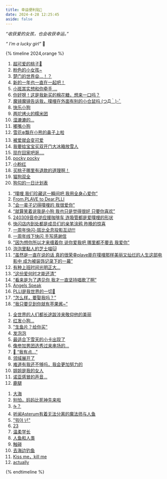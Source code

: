 ```yaml
---
title: 幸运便利贴🔖
date: 2024-4-28 12:25:45
aside: false
---
```




*“收获爱的女孩，也会收获幸运。”* 

*“ I'm a lucky girl”* 🌷



{% timeline 2024,orange %}

<!-- timeline 13-14 -->

1. [超可爱的桃子🍑](https://weibo.com/2312153373/5026828315528852)
2. [粉色的小女孩~](https://weibo.com/3123601573/5027229333717563)
3. [楚门的世界😧…！？](https://weibo.com/5143372154/5006342045566448)
4. [新的一年也一直在一起吧！](https://weibo.com/6435548036/5000197461771904)
5. [小斑其实想和你牵手 ...](https://weibo.com/6167551372/4998174848587694)
6. [你好呀！这是我新买的棉花糖，想来一口吗？](https://weibo.com/5143372154/4997087397679782)
7. [魔镜魔镜告诉我，噗哩在外面有别的小仓鼠吗    (つД｀)･ﾟ](https://weibo.com/5143372154/4990760361396608)
8. [快乐小狗](https://weibo.com/7889250653/NzZeTh8Sq?pagetype=profilefeed)
9. [两坨烤火的糯米团 ](https://weibo.com/7765213256/NyXGNjJzl?pagetype=profilefeed)
10. [湿漉漉的…](https://weibo.com/u/7534219927?is_ori=1&is_text=1&is_pic=1&is_video=1&is_music=1&is_forward=1&end_time=1705075200) 
11. [嘟嘴小狗](https://weibo.com/1604294377/4980444242383854)
12. [雪花❄️飘在小熊的鼻子上啦](https://weibo.com/7700762041/4978191293222152)
13. [被爱就会变可爱](https://weibo.com/6856954043/4977416734508326)
14. [我要给宝宝买双开门大冰箱放雪人](https://weibo.com/7276855204/4974295011036437)
15. [现在回家吧哥....](https://weibo.com/6613460890/4970288039333942)
16. [pocky pocky](https://weibo.com/6311054190/4967009771064439)
17. [小粉红](https://weibo.com/7700762041/4956469667564863)
18. [买桃子哪里有退款的道理啊！](https://weibo.com/7562861850/4949545219786556)
19. [猫狗双全](https://weibo.com/7651777117/4956875890888851)
20. [狗勾的一日计划表](https://weibo.com/5394498171/4947456100663454)

<!-- endtimeline -->

<!-- timeline 06-19 -->

1. [“噗哩 我们珍藏这一瞬间吧 我用全身心爱你”](https://weibo.com/3251547692/5022773147601381)
2. [From.PLAVE to Dear.PLLI](https://weibo.com/6613460890/5022772508759105)
3. ["会一辈子记得噗哩的 我很爱你"](https://weibo.com/1952207525/5022775817273960)
4. [“就算笑着说我是小狗 我也只是觉得很好 只要你喜欢”](https://weibo.com/6591628792/5019926639935608)
5. [240309音中逆应援咖啡车 连吸管都是爱噗哩的形状](https://weibo.com/6613460890/5009942488028051) 
6. [快闪店内到处都是成员们的亲笔涂鸦 昨晚的惊喜](https://weibo.com/6856954043/5009229645352153)
7. [一周年快闪-斑比全息投影互动!!!](https://weibo.com/5143372154/5007162357582213)
8. [一周年线下快闪 手写感谢信](https://weibo.com/6591628792/5007128005707779) 
9. ["因为想你所以才来缠着你 说你爱我吧 哪里都不要去 我爱你"](https://weibo.com/6856954043/5004747331602974) 
10. [泡泡里黏人的芝士喵🐱](https://weibo.com/6856954043/5005109078264987)
11. [“虽然是一直在说的话 真的很荣幸plave能在噗哩那样美丽又灿烂的人生这部电影中 成为被装饰记录下的一幕”](https://weibo.com/1952207525/5003632360030260)
12. [有种上班时间光明正大...](https://weibo.com/7877641619/5003228237793327)
13. [“这份爱何时才能还清”](https://weibo.com/7877641619/5002521998004475)
14. [“看来是为了遇见你 我才一直坚持唱歌了啊”](https://weibo.com/7834063349/4994977384105056)
15. [Angels Speak](https://weibo.com/6613460890/4972815422068574)
16. [PLLI是我世界的一切💜](https://weibo.com/6613460890/4970650537562550)
17. [“怎么样，要娶我吗？”](https://weibo.com/6856954043/4969765514773076)
18. [“我只要见到你就有苹果酱~”](https://www.bilibili.com/video/BV1Vm411o7Ls/?spm_id_from=333.1007.top_right_bar_window_custom_collection.content.click&vd_source=683accdf4a366c372d15625bf59c99d7) 

<!-- endtimeline -->

<!-- timeline 03-12 -->

1. [全世界的人们都长途跋涉来敬仰他的美丽](https://weibo.com/6856954043/4989384835465312)
2. [红发小狗...](https://weibo.com/7530407339/4922421842281931) 
3. ["生鱼片？给你买"](https://weibo.com/1952207525/NBv3u7G4A?pagetype=profilefeed)
4. [发泡泡](https://weibo.com/7280236891/4981867214804396)
5. [最适合下雪天的小卡出现了](https://weibo.com/6579835766/4980756176963609)
6. [像参加男团选秀过来串场的...](https://weibo.com/7628883007/4976258272724955)
7. [💜 “我有点...”](https://weibo.com/6856954043/4972796154743433)
8. [领域展开了](https://weibo.com/6856954043/4971344605481953)
9. [难道有我还不够吗，我会更加努力的 ](https://weibo.com/5892538667/4949594494206146)
10. [姐姐是我的女人](https://weibo.com/1952207525/4939170683815696)
11. [诺亚感冒的声音...](https://weibo.com/6856954043/4939131303231765)
12. [鹿腿](https://weibo.com/5738157151/4937127190071244)

<!-- endtimeline -->

<!-- timeline 03-12 -->

1. [大海](https://weibo.com/5561524961/4974266869089230)
2. [别怕，妈妈比死神先来啦](https://weibo.com/2144813874/4973826125333469)
3. [☕？](https://weibo.com/6311054190/4972819713622789)
4. [听闻Asterum有着无法分离的魔法师与人鱼](https://weibo.com/6310409523/4968086392016721)
5. ["뭐야 넌"](https://weibo.com/7841745783/4955010028011612)
6. [23](https://weibo.com/7804468022/4960511055626934)
7. [温柔学长](https://weibo.com/6311054190/4960135706313329)
8. [人鱼和人类](https://weibo.com/5576123877/4959793522411048)
9. [触碰](https://weibo.com/6311054190/4957225702392556)
10. [去海边钓鱼](https://weibo.com/7177000263/4937340646592405)
11. [Kiss me，kill me](https://weibo.com/7824813465/4937114179863567)
12. [actually](https://weibo.com/6311054190/4936587450520760)

<!-- endtimeline -->

{% endtimeline %}